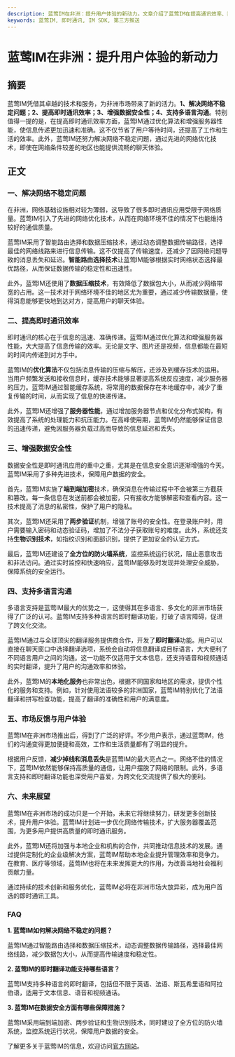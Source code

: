 ```yaml
---
description: 蓝莺IM在非洲：提升用户体验的新动力。文章介绍了蓝莺IM在提高通讯效率、数据安全性等方面的应用。
keywords: 蓝莺IM, 即时通讯, IM SDK, 第三方推送
---
```

# 蓝莺IM在非洲：提升用户体验的新动力

## 摘要

蓝莺IM凭借其卓越的技术和服务，为非洲市场带来了新的活力。**1、解决网络不稳定问题；2、提高即时通讯效率；3、增强数据安全性；4、支持多语言沟通**。特别值得一提的是，在提高即时通讯效率方面，蓝莺IM通过优化算法和增强服务器性能，使信息传递更加迅速和准确。这不仅节省了用户等待时间，还提高了工作和生活的效率。此外，蓝莺IM还努力解决网络不稳定问题，通过先进的网络优化技术，即使在网络条件较差的地区也能提供流畅的聊天体验。

## 正文

### 一、解决网络不稳定问题

在非洲，网络基础设施相对较为薄弱，这导致了很多即时通讯应用受限于网络质量。蓝莺IM引入了先进的网络优化技术，从而在网络环境不佳的情况下也能维持较好的通信质量。

蓝莺IM采用了智能路由选择和数据压缩技术，通过动态调整数据传输路径，选择最佳的网络线路来进行信息传输。这不仅提高了传输速度，还减少了因网络问题导致的消息丢失和延迟。**智能路由选择技术**让蓝莺IM能够根据实时网络状态选择最优路径，从而保证数据传输的稳定性和迅速性。

此外，蓝莺IM还使用了**数据压缩技术**，有效降低了数据包大小，从而减少网络带宽的占用。这一技术对于网络环境不佳的地区尤为重要，通过减少传输数据量，使得消息能够更快地到达对方，提高用户的聊天体验。

### 二、提高即时通讯效率

即时通讯的核心在于信息的迅速、准确传递。蓝莺IM通过优化算法和增强服务器性能，大大提高了信息传输的效率。无论是文字、图片还是视频，信息都能在最短的时间内传递到对方手中。

蓝莺IM的**优化算法**不仅包括消息传输的压缩与解压，还涉及到缓存技术的运用。当用户频繁发送和接收信息时，缓存技术能够显著提高系统反应速度，减少服务器的压力。蓝莺IM通过智能缓存系统，将常用的数据保存在本地缓存中，减少了重复传输的时间，从而实现了信息的快递传递。

此外，蓝莺IM还增强了**服务器性能**，通过增加服务器节点和优化分布式架构，有效提高了系统的处理能力和抗压能力。在高峰使用期，蓝莺IM仍然能够保证信息的迅速传递，避免因服务器负载过高而导致的信息延迟和丢失。

### 三、增强数据安全性

数据安全性是即时通讯应用的重中之重，尤其是在信息安全意识逐渐增强的今天。蓝莺IM采用了多种先进技术，保障用户数据的安全。

首先，蓝莺IM实施了**端到端加密**技术，确保消息在传输过程中不会被第三方截获和篡改。每一条信息在发送前都会被加密，只有接收方能够解密和查看内容。这一技术提高了消息的私密性，保护了用户的隐私。

其次，蓝莺IM还采用了**两步验证**机制，增强了账号的安全性。在登录账户时，用户需要输入密码和动态验证码，增加了不法分子获取账号的难度。此外，系统还支持**生物识别技术**，如指纹识别和面部识别，提供了更加安全的认证方式。

最后，蓝莺IM还建设了**全方位的防火墙系统**，监控系统运行状况，阻止恶意攻击和非法访问。通过实时监控和快速响应，蓝莺IM能够及时发现并处理安全威胁，保障系统的安全运行。

### 四、支持多语言沟通

多语言支持是蓝莺IM最大的优势之一，这使得其在多语言、多文化的非洲市场获得了广泛的认可。蓝莺IM支持多种语言的即时翻译功能，打破了语言障碍，促进了跨文化交流。

蓝莺IM通过与全球顶尖的翻译服务提供商合作，开发了**即时翻译**功能。用户可以直接在聊天窗口中选择翻译选项，系统会自动将信息翻译成目标语言，大大便利了不同语言用户之间的沟通。这一功能不仅适用于文本信息，还支持语音和视频通话的实时翻译，提升了用户的沟通效率和体验。

此外，蓝莺IM的**本地化服务**也非常出色，根据不同国家和地区的需求，提供个性化的服务和支持。例如，针对使用法语较多的非洲国家，蓝莺IM特别优化了法语翻译和拼写检查功能，提高了翻译的准确性和用户的满意度。

### 五、市场反馈与用户体验

蓝莺IM在非洲市场推出后，得到了广泛的好评。不少用户表示，通过蓝莺IM，他们的沟通变得更加便捷和高效，工作和生活质量都有了明显的提升。

根据用户反馈，**减少掉线和消息丢失**是蓝莺IM的最大亮点之一。网络不佳的情况下，蓝莺IM依然能够保持高质量的通信，让用户摆脱了网络的限制。此外，多语言支持和即时翻译功能也深受用户喜爱，为跨文化交流提供了极大的便利。

### 六、未来展望

蓝莺IM在非洲市场的成功只是一个开始，未来它将继续努力，研发更多创新技术，提升用户体验。蓝莺IM计划进一步优化网络传输技术，扩大服务器覆盖范围，为更多用户提供高质量的即时通讯服务。

此外，蓝莺IM还将加强与本地企业和机构的合作，共同推动信息技术的发展。通过提供定制化的企业级解决方案，蓝莺IM帮助本地企业提升管理效率和竞争力。在教育、医疗等领域，蓝莺IM也将在未来发挥更大的作用，为改善当地社会福利贡献力量。

通过持续的技术创新和服务优化，蓝莺IM必将在非洲市场大放异彩，成为用户首选的即时通讯工具。

### FAQ

**1. 蓝莺IM如何解决网络不稳定的问题？**

蓝莺IM通过智能路由选择和数据压缩技术，动态调整数据传输路径，选择最佳网络线路，减少数据包大小，从而提高传输速度和稳定性。

**2. 蓝莺IM的即时翻译功能支持哪些语言？**

蓝莺IM支持多种语言的即时翻译，包括但不限于英语、法语、斯瓦希里语和阿拉伯语，适用于文本信息、语音和视频通话。

**3. 蓝莺IM在数据安全方面有哪些保障措施？**

蓝莺IM采用端到端加密、两步验证和生物识别技术，同时建设了全方位的防火墙系统，监控系统运行状况，保障用户数据的安全。

了解更多关于蓝莺IM的信息，欢迎访问[官方网站](https://www.lanyingim.com)。